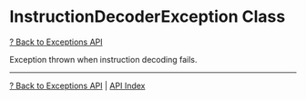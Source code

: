 # InstructionDecoderException Class

[? Back to Exceptions API](README.md)

Exception thrown when instruction decoding fails.

---

[? Back to Exceptions API](README.md) | [API Index](../README.md)
